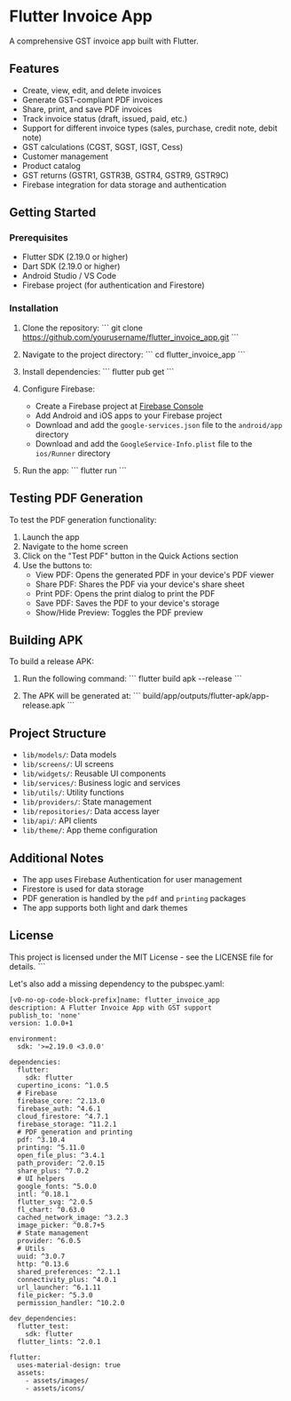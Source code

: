 # Flutter Invoice App

A comprehensive GST invoice app built with Flutter.

## Features

- Create, view, edit, and delete invoices
- Generate GST-compliant PDF invoices
- Share, print, and save PDF invoices
- Track invoice status (draft, issued, paid, etc.)
- Support for different invoice types (sales, purchase, credit note, debit note)
- GST calculations (CGST, SGST, IGST, Cess)
- Customer management
- Product catalog
- GST returns (GSTR1, GSTR3B, GSTR4, GSTR9, GSTR9C)
- Firebase integration for data storage and authentication

## Getting Started

### Prerequisites

- Flutter SDK (2.19.0 or higher)
- Dart SDK (2.19.0 or higher)
- Android Studio / VS Code
- Firebase project (for authentication and Firestore)

### Installation

1. Clone the repository:
   \`\`\`
   git clone https://github.com/yourusername/flutter_invoice_app.git
   \`\`\`

2. Navigate to the project directory:
   \`\`\`
   cd flutter_invoice_app
   \`\`\`

3. Install dependencies:
   \`\`\`
   flutter pub get
   \`\`\`

4. Configure Firebase:
   - Create a Firebase project at [Firebase Console](https://console.firebase.google.com/)
   - Add Android and iOS apps to your Firebase project
   - Download and add the `google-services.json` file to the `android/app` directory
   - Download and add the `GoogleService-Info.plist` file to the `ios/Runner` directory

5. Run the app:
   \`\`\`
   flutter run
   \`\`\`

## Testing PDF Generation

To test the PDF generation functionality:

1. Launch the app
2. Navigate to the home screen
3. Click on the "Test PDF" button in the Quick Actions section
4. Use the buttons to:
   - View PDF: Opens the generated PDF in your device's PDF viewer
   - Share PDF: Shares the PDF via your device's share sheet
   - Print PDF: Opens the print dialog to print the PDF
   - Save PDF: Saves the PDF to your device's storage
   - Show/Hide Preview: Toggles the PDF preview

## Building APK

To build a release APK:

1. Run the following command:
   \`\`\`
   flutter build apk --release
   \`\`\`

2. The APK will be generated at:
   \`\`\`
   build/app/outputs/flutter-apk/app-release.apk
   \`\`\`

## Project Structure

- `lib/models/`: Data models
- `lib/screens/`: UI screens
- `lib/widgets/`: Reusable UI components
- `lib/services/`: Business logic and services
- `lib/utils/`: Utility functions
- `lib/providers/`: State management
- `lib/repositories/`: Data access layer
- `lib/api/`: API clients
- `lib/theme/`: App theme configuration

## Additional Notes

- The app uses Firebase Authentication for user management
- Firestore is used for data storage
- PDF generation is handled by the `pdf` and `printing` packages
- The app supports both light and dark themes

## License

This project is licensed under the MIT License - see the LICENSE file for details.
\`\`\`

Let's also add a missing dependency to the pubspec.yaml:

```typescriptreact file="pubspec.yaml"
[v0-no-op-code-block-prefix]name: flutter_invoice_app
description: A Flutter Invoice App with GST support
publish_to: 'none' 
version: 1.0.0+1

environment:
  sdk: '>=2.19.0 <3.0.0'

dependencies:
  flutter:
    sdk: flutter
  cupertino_icons: ^1.0.5
  # Firebase
  firebase_core: ^2.13.0
  firebase_auth: ^4.6.1
  cloud_firestore: ^4.7.1
  firebase_storage: ^11.2.1
  # PDF generation and printing
  pdf: ^3.10.4
  printing: ^5.11.0
  open_file_plus: ^3.4.1
  path_provider: ^2.0.15
  share_plus: ^7.0.2
  # UI helpers
  google_fonts: ^5.0.0
  intl: ^0.18.1
  flutter_svg: ^2.0.5
  fl_chart: ^0.63.0
  cached_network_image: ^3.2.3
  image_picker: ^0.8.7+5
  # State management
  provider: ^6.0.5
  # Utils
  uuid: ^3.0.7
  http: ^0.13.6
  shared_preferences: ^2.1.1
  connectivity_plus: ^4.0.1
  url_launcher: ^6.1.11
  file_picker: ^5.3.0
  permission_handler: ^10.2.0

dev_dependencies:
  flutter_test:
    sdk: flutter
  flutter_lints: ^2.0.1

flutter:
  uses-material-design: true
  assets:
    - assets/images/
    - assets/icons/
